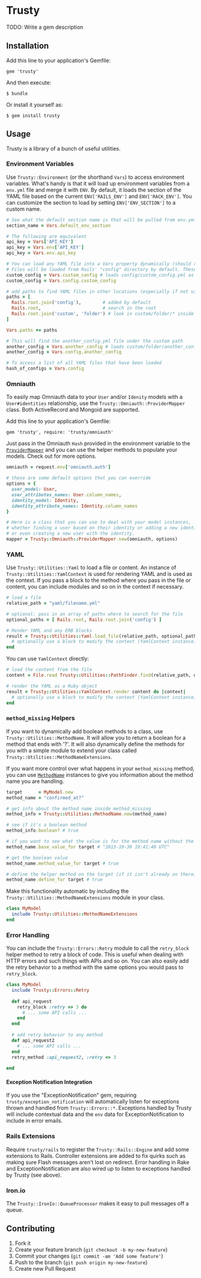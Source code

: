 # Trusty

TODO: Write a gem description

## Installation

Add this line to your application's Gemfile:

    gem 'trusty'

And then execute:

    $ bundle

Or install it yourself as:

    $ gem install trusty

## Usage

Trusty is a library of a bunch of useful utilities.

### Environment Variables

Use `Trusty::Environment` (or the shorthand `Vars`) to access environment variables. 
What's handy is that it will load up environment variables from a `env.yml` file and merge it with `ENV`. 
By default, it loads the section of the YAML file based on the current `ENV['RAILS_ENV']` and `ENV['RACK_ENV']`. 
You can customize the section to load by setting `ENV['ENV_SECTION']` to a custom name.

```Ruby
# See what the default section name is that will be pulled from env.yml
section_name = Vars.default_env_section

# The following are equivalent
api_key = Vars['API_KEY']
api_key = Vars.env['API_KEY']
api_key = Vars.env.api_key

# You can load any YAML file into a Vars property dynamically (should return a Hash).
# Files will be loaded from Rails' "config" directory by default. These are equivalent:
custom_config = Vars.custom_config # loads config/custom_config.yml as a Hashie::Mash
custom_config = Vars.config.custom_config

# add paths to find YAML files in other locations (especially if not using Rails)
paths = [
  Rails.root.join('config'),        # added by default
  Rails.root,                       # search in the root
  Rails.root.join('custom', 'folder') # look in custom/folder/* inside Rails app
]

Vars.paths += paths

# This will find the another_config.yml file under the custom path
another_config = Vars.another_config # loads custom/folder/another_config.yml as a Hashie::Mash
another_config = Vars.config.another_config

# To access a list of all YAML files that have been loaded
hash_of_configs = Vars.config
```

### Omniauth

To easily map Omniauth data to your `User` and/or `Idenity` models with a `User#identities` relationship, use the `Trusty::Omniauth::ProviderMapper` class. Both ActiveRecord and Mongoid are supported.

Add this line to your application's Gemfile:

    gem 'trusty', require: 'trusty/omniauth'

Just pass in the Omniauth `Hash` provided in the environment variable to the [`ProviderMapper`](lib/trusty/omniauth/provider_mapper.rb) and you can use the helper methods to populate your models. Check out  for more options.

```Ruby
omniauth = request.env['omniauth.auth']

# these are some default options that you can override
options = {
  user_model: User,
  user_attributes_names: User.column_names,
  identity_model: Identity,
  identity_attribute_names: Identity.column_names
}

# Here is a class that you can use to deal with your model instances, 
# whether finding a user based on their identity or adding a new identity to a user, 
# or even creating a new user with the identity.
mapper = Trusty::Omniauth::ProviderMapper.new(omniauth, options)
```

### YAML

Use `Trusty::Utilities::Yaml` to load a file or content. 
An instance of `Trusty::Utilities::YamlContext` is used for rendering YAML and is used as the context. 
If you pass a block to the method where you pass in the file or content, you can include modules and so on in the context if necessary.

```Ruby
# load a file
relative_path = "yaml/filename.yml"

# optional: pass in an array of paths where to search for the file
optional_paths = [ Rails.root, Rails.root.join('config') ]

# Render YAML and any ERB blocks
result = Trusty::Utilities::Yaml.load_file(relative_path, optional_paths) do |context|
  # optionally use a block to modify the context (YamlContext instance)
end
```

You can use `YamlContext` directly:

```Ruby
# load the content from the file
content = File.read Trusty::Utilities::PathFinder.find(relative_path, optional_paths)

# render the YAML as a Ruby object
result = Trusty::Utilities::YamlContext.render content do |context|
  # optionally use a block to modify the context (YamlContext instance)
end
```

### `method_missing` Helpers

If you want to dynamically add boolean methods to a class, use `Trusty::Utilities::MethodName`. 
It will allow you to return a boolean for a method that ends with '?'. 
It will also dynamically define the methods for you with a simple module to extend your class called `Trusty::Utilities::MethodNameExtensions`. 

If you want more control over what happens in your `method_missing` method, you can use [`MethodName`](lib/trusty/utilities/method_name.rb) instances to give you information about the method name you are handling.

```Ruby
target      = MyModel.new
method_name = "confirmed_at?"

# get info about the method name inside method_missing
method_info = Trusty::Utilities::MethodName.new(method_name)

# see if it's a boolean method
method_info.boolean? # true

# if you want to see what the value is for the method name without the '?'
method_name.base_value_for target # "2013-10-30 19:41:40 UTC"

# get the boolean value
method_name.method_value_for target # true

# define the helper method on the target (if it isn't already on there)
method_name.define_for target # true
```

Make this functionality automatic by including the `Trusty::Utilities::MethodNameExtensions` module in your class.

```Ruby
class MyModel
  include Trusty::Utilities::MethodNameExtensions
end
```

### Error Handling

You can include the `Trusty::Errors::Retry` module to call the `retry_block` helper method to retry a block of code. 
This is useful when dealing with HTTP errors and such things with APIs and so on. 
You can also easily add the retry behavior to a method with the same options you would pass to `retry_block`.

```Ruby
class MyModel
  include Trusty::Errors::Retry
  
  def api_request
    retry_block :retry => 3 do
      # ... some API calls ...
    end
  end
  
  # add retry behavior to any method
  def api_request2
    # ... some API calls ...
  end
  retry_method :api_request2, :retry => 3
  
end
```

#### Exception Notification Integration

If you use the "ExceptionNotification" gem, requiring `trusty/exception_notification` will automatically listen for exceptions thrown and handled from `Trusty::Errors::*`. 
Exceptions handled by Trusty will include contextual data and the `env` data for ExceptionNotification to include in error emails.

### Rails Extensions

Require `trusty/rails` to register the `Trusty::Rails::Engine` and add some extensions to Rails. 
Controller extensions are added to fix quirks such as making sure Flash messages aren't lost on redirect. 
Error handling in Rake and ExceptionNotification are also wired up to listen to exceptions handled by Trusty (see above).

### Iron.io

The `Trusty::IronIo::QueueProcessor` makes it easy to pull messages off a queue.

## Contributing

1. Fork it
2. Create your feature branch (`git checkout -b my-new-feature`)
3. Commit your changes (`git commit -am 'Add some feature'`)
4. Push to the branch (`git push origin my-new-feature`)
5. Create new Pull Request
